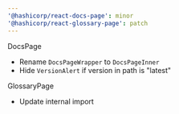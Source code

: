 ```yaml
---
'@hashicorp/react-docs-page': minor
'@hashicorp/react-glossary-page': patch
---
```


DocsPage

- Rename `DocsPageWrapper` to `DocsPageInner`
- Hide `VersionAlert` if version in path is "latest"

GlossaryPage

- Update internal import
